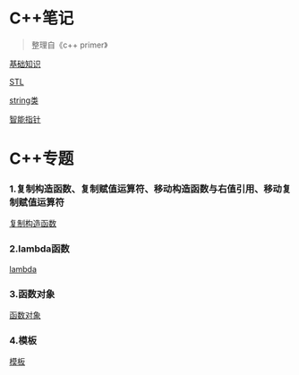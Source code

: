 # C++笔记

>整理自《c++ primer》

[基础知识](./notes/basic_knowledge.md)

[STL](https://github.com/liner-lin/Cpp-notebook/blob/master/notes/STL.md)

[string类](https://github.com/liner-lin/Cpp-notebook/blob/master/notes/string.md)

[智能指针](https://github.com/liner-lin/Cpp-notebook/blob/master/notes/shared_ptr.md)

# C++专题

### 1.复制构造函数、复制赋值运算符、移动构造函数与右值引用、移动复制赋值运算符

[复制构造函数](https://github.com/liner-lin/Cpp-notebook/blob/master/notes/copy_constructor.md)

### 2.lambda函数

[lambda](https://github.com/liner-lin/Cpp-notebook/blob/master/notes/lambda.md)

### 3.函数对象

[函数对象](https://github.com/liner-lin/Cpp-notebook/blob/master/notes/function_class.md)

### 4.模板
[模板]()